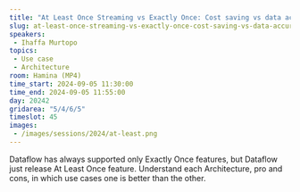 ```yaml
---
title: "At Least Once Streaming vs Exactly Once: Cost saving vs data accuracy"
slug: at-least-once-streaming-vs-exactly-once-cost-saving-vs-data-accuracy
speakers:
 - Ihaffa Murtopo
topics:
 - Use case
 - Architecture
room: Hamina (MP4)
time_start: 2024-09-05 11:30:00
time_end: 2024-09-05 11:55:00
day: 20242
gridarea: "5/4/6/5"
timeslot: 45
images:
 - /images/sessions/2024/at-least.png 
---
```


Dataflow has always supported only Exactly Once features, but Dataflow just release At Least Once feature. Understand each Architecture, pro and cons, in which use cases one is better than the other.